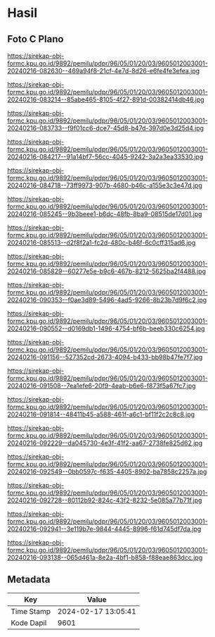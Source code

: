 # Hasil

## Foto C Plano

https://sirekap-obj-formc.kpu.go.id/9892/pemilu/pdpr/96/05/01/20/03/9605012003001-20240216-082630--469a94f8-21cf-4e7d-8d26-e6fe4fe3efea.jpg

https://sirekap-obj-formc.kpu.go.id/9892/pemilu/pdpr/96/05/01/20/03/9605012003001-20240216-083214--85abe465-8105-4f27-891d-00382414db46.jpg

https://sirekap-obj-formc.kpu.go.id/9892/pemilu/pdpr/96/05/01/20/03/9605012003001-20240216-083733--f9f01cc6-dce7-45d8-b47d-397d0e3d25d4.jpg

https://sirekap-obj-formc.kpu.go.id/9892/pemilu/pdpr/96/05/01/20/03/9605012003001-20240216-084217--91a14bf7-56cc-4045-9242-3a2a3ea33530.jpg

https://sirekap-obj-formc.kpu.go.id/9892/pemilu/pdpr/96/05/01/20/03/9605012003001-20240216-084718--73ff9973-907b-4680-b46c-a155e3c3e47d.jpg

https://sirekap-obj-formc.kpu.go.id/9892/pemilu/pdpr/96/05/01/20/03/9605012003001-20240216-085245--9b3beee1-b6dc-48fb-8ba9-08515de17d01.jpg

https://sirekap-obj-formc.kpu.go.id/9892/pemilu/pdpr/96/05/01/20/03/9605012003001-20240216-085513--d2f8f2a1-fc2d-480c-b46f-6c0cff315ad6.jpg

https://sirekap-obj-formc.kpu.go.id/9892/pemilu/pdpr/96/05/01/20/03/9605012003001-20240216-085829--60277e5e-b9c6-467b-8212-5625ba2f4488.jpg

https://sirekap-obj-formc.kpu.go.id/9892/pemilu/pdpr/96/05/01/20/03/9605012003001-20240216-090353--f0ae3d89-5496-4ad5-9266-8b23b7d9f6c2.jpg

https://sirekap-obj-formc.kpu.go.id/9892/pemilu/pdpr/96/05/01/20/03/9605012003001-20240216-090552--d0169db1-1496-4754-bf6b-beeb330c6254.jpg

https://sirekap-obj-formc.kpu.go.id/9892/pemilu/pdpr/96/05/01/20/03/9605012003001-20240216-091156--527352cd-2673-4094-b433-bb98b47fe7f7.jpg

https://sirekap-obj-formc.kpu.go.id/9892/pemilu/pdpr/96/05/01/20/03/9605012003001-20240216-091508--7ea1efe6-20f9-4eab-b6e6-f873f5a67fc7.jpg

https://sirekap-obj-formc.kpu.go.id/9892/pemilu/pdpr/96/05/01/20/03/9605012003001-20240216-091814--48411b45-a588-461f-a6c1-bf11f2c2c8c8.jpg

https://sirekap-obj-formc.kpu.go.id/9892/pemilu/pdpr/96/05/01/20/03/9605012003001-20240216-092229--da045730-4e3f-41f2-aa67-2738fe825d62.jpg

https://sirekap-obj-formc.kpu.go.id/9892/pemilu/pdpr/96/05/01/20/03/9605012003001-20240216-092549--0bb0597c-f635-4405-8902-ba7858c2257a.jpg

https://sirekap-obj-formc.kpu.go.id/9892/pemilu/pdpr/96/05/01/20/03/9605012003001-20240216-092728--80112b92-824c-43f2-8232-5e085a77b71f.jpg

https://sirekap-obj-formc.kpu.go.id/9892/pemilu/pdpr/96/05/01/20/03/9605012003001-20240216-092941--3e119b7e-9844-4445-8996-f61d745df7da.jpg

https://sirekap-obj-formc.kpu.go.id/9892/pemilu/pdpr/96/05/01/20/03/9605012003001-20240216-093138--065d461a-8e2a-4bf1-b858-f88eae863dcc.jpg


## Metadata

| Key        | Value               |
| ---------- | ------------------- |
| Time Stamp | 2024-02-17 13:05:41 |
| Kode Dapil | 9601                |



